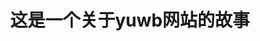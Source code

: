 ---
title: 这是一个关于yuwb网站的故事
comments: false
hide:
    - footer
    - feedback
tags: 
    - Mkdocs
---